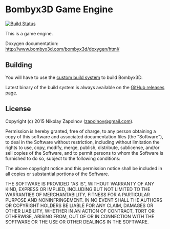 ﻿
Bombyx3D Game Engine
====================

<a href="https://travis-ci.org/bombyx3d/bombyx3d" target="_blank">
 <img src="https://travis-ci.org/bombyx3d/bombyx3d.svg?branch=master" alt="Build Status" />
</a>

This is a game engine.

Doxygen documentation: <a href="http://www.bombyx3d.com/bombyx3d/doxygen/html/"
    target="_blank">http://www.bombyx3d.com/bombyx3d/doxygen/html/</a>


Building
--------

You will have to use the [custom build system](https://github.com/bombyx3d/buildsystem) to build Bombyx3D.

Latest binary of the build system is always available on the
[GitHub releases page](https://github.com/bombyx3d/buildsystem/releases).


License
-------

Copyright (c) 2015 Nikolay Zapolnov (zapolnov@gmail.com).

Permission is hereby granted, free of charge, to any person obtaining a copy
of this software and associated documentation files (the "Software"), to deal
in the Software without restriction, including without limitation the rights
to use, copy, modify, merge, publish, distribute, sublicense, and/or sell
copies of the Software, and to permit persons to whom the Software is
furnished to do so, subject to the following conditions:

The above copyright notice and this permission notice shall be included in
all copies or substantial portions of the Software.

THE SOFTWARE IS PROVIDED "AS IS", WITHOUT WARRANTY OF ANY KIND, EXPRESS OR
IMPLIED, INCLUDING BUT NOT LIMITED TO THE WARRANTIES OF MERCHANTABILITY,
FITNESS FOR A PARTICULAR PURPOSE AND NONINFRINGEMENT. IN NO EVENT SHALL THE
AUTHORS OR COPYRIGHT HOLDERS BE LIABLE FOR ANY CLAIM, DAMAGES OR OTHER
LIABILITY, WHETHER IN AN ACTION OF CONTRACT, TORT OR OTHERWISE, ARISING FROM,
OUT OF OR IN CONNECTION WITH THE SOFTWARE OR THE USE OR OTHER DEALINGS IN
THE SOFTWARE.
